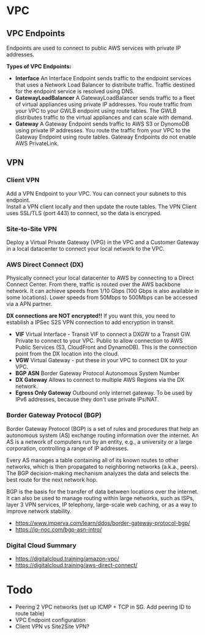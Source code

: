 # VPC

## VPC Endpoints
Endpoints are used to connect to public AWS services with private IP addresses.

**Types of VPC Endpoints:**
- **Interface** An Interface Endpoint sends traffic to the endpoint services that uses a Network Load Balancer to distribute traffic. Traffic destined for the endpoint service is resolved using DNS.
- **GatewayLoadBalancer** A GatewayLoadBalancer sends traffic to a fleet of virtual appliances using private IP addresses. You route traffic from your VPC to your GWLB endpoint using route tables. The GWLB distributes traffic to the virtual appliances and can scale with demand.
- **Gateway** A Gateway Endpoint sends traffic to AWS S3 or DynomoDB using private IP addresses. You route the traffic from your VPC to the Gateway Endpoint using route tables. Gateway Endpoints do not enable AWS PrivateLink.

## VPN
### Client VPN
Add a VPN Endpoint to your VPC. You can connect your subnets to this endpoint.  
Install a VPN client locally and then update the route tables. The VPN Client uses SSL/TLS (port 443) to connect, so the data is encryped.

### Site-to-Site VPN
Deploy a Virtual Private Gateway (VPG) in the VPC and a Customer Gateway in a local datacenter to connect your local network to the VPC.

### AWS Direct Connect (DX)
Physically connect your local datacenter to AWS by connecting to a Direct Connect Center. From there, traffic is routed over the AWS backbone network. It can achieve speeds from 1/10 Gbps (100 Gbps is also available in some locations). Lower speeds from 50Mbps to 500Mbps can be accessed via a APN partner.  
  
**DX connections are NOT encrypted!!** If you want this, you need to establish a IPSec S2S VPN connection to add encryption in transit.

- **VIF** Virtual Interface - Transit VIF to connect a DXGW to a Transit GW. Private to connect to your VPC. Public to allow connection to AWS Public Services (S3, CloudFront and DynamoDB). This is the connection point from the DX location into the cloud.
- **VGW** Virtual Gateway - put these in your VPC to connect DX to your VPC.
- **BGP ASN**  Border Gateway Protocol Autonomous System Number
- **DX Gateway** Allows to connect to multiple AWS Regions via the DX network.
- **Egress Only Gateway** Outbound only internet gateway. To be used by IPv6 addresses, because they don't use private IPs/NAT.

### Border Gateway Protocol (BGP)
Border Gateway Protocol (BGP) is a set of rules and procedures that help an autonomous system (AS) exchange routing information over the internet. An AS is a network of computers run by an entity, e.g., a university or a large corporation, controlling a range of IP addresses.  
  
Every AS manages a table containing all of its known routes to other networks, which is then propagated to neighboring networks (a.k.a., peers). The BGP decision-making mechanism analyzes the data and selects the best route for the next network hop.  
  
BGP is the basis for the transfer of data between locations over the internet. It can also be used to manage routing within large networks, such as ISPs, layer 3 VPN services, IP telephony, large-scale web caching, or as a way to improve network stability.  
  
- https://www.imperva.com/learn/ddos/border-gateway-protocol-bgp/  
- https://ip-noc.com/bgp-asn-intro/

### Digital Cloud Summary
- https://digitalcloud.training/amazon-vpc/
- https://digitalcloud.training/aws-direct-connect/

# Todo
- Peering 2 VPC networks (set up ICMP + TCP in SG. Add peering ID to route table)
- VPC Endpoint configuration
- Client VPN vs Site2Site VPN?

